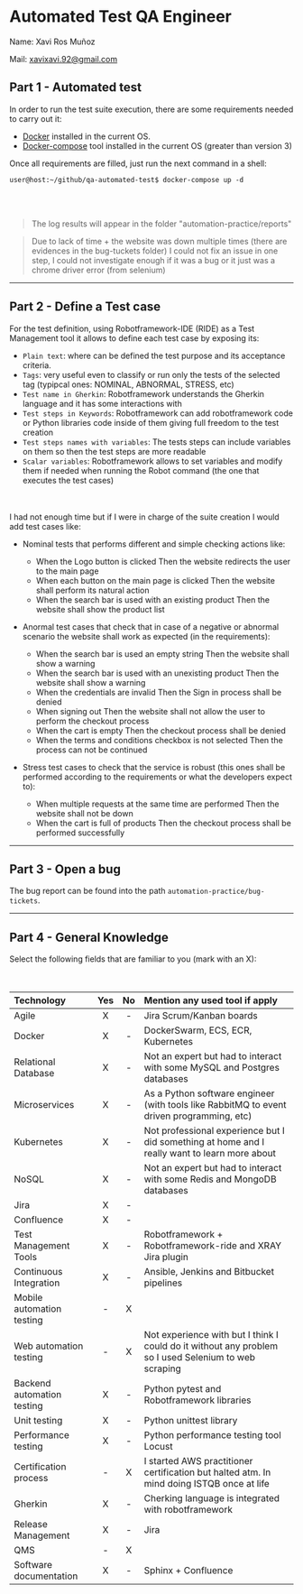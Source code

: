 # Automated Test QA Engineer
Name: Xavi Ros Muñoz

Mail: xavixavi.92@gmail.com 

## Part 1 - Automated test
In order to run the test suite execution, there are some requirements needed to carry out it:
* [Docker](https://docs.docker.com/get-docker/) installed in the current OS.
* [Docker-compose](https://docs.docker.com/compose/install/) tool installed in the current OS (greater than version 3)

Once all requirements are filled, just run the next command in a shell:
```shell
user@host:~/github/qa-automated-test$ docker-compose up -d
```
<br></br>
> The log results will appear in the folder "automation-practice/reports" 
 
> Due to lack of time + the website was down multiple times (there are evidences in the bug-tuckets folder) I could not 
> fix an issue in one step, I could not investigate enough if it was a bug or it just was a chrome driver error (from selenium)
---
## Part 2 - Define a Test case
For the test definition, using Robotframework-IDE (RIDE) as a Test Management tool it allows to define each 
test case by exposing its:
* `Plain text`: where can be defined the test purpose and its acceptance criteria.
* `Tags`: very useful even to classify or run only the tests of the selected tag (typipcal ones: NOMINAL, ABNORMAL, 
  STRESS, etc)   
* `Test name in Gherkin`: Robotframework understands the Gherkin language and it has some interactions with 
* `Test steps in Keywords`: Robotframework can add robotframework code or Python libraries code inside of them giving 
  full freedom to the test creation
* `Test steps names with variables`: The tests steps can include variables on them so then the test steps are more 
  readable
* `Scalar variables`: Robotframework allows to set variables and modify them if needed when running the Robot command 
  (the one that executes the test cases)

<br></br>
I had not enough time but if I were in charge of the suite creation I would add test cases like:
*  Nominal tests that performs different and simple checking actions like:
    * When the Logo button is clicked Then the website redirects the user to the main page
    * When each button on the main page is clicked Then the website shall perform its natural action
    * When the search bar is used with an existing product Then the website shall show the product list
    
* Anormal test cases that check that in case of a negative or abnormal scenario the website shall work as expected (in 
  the requirements):
    * When the search bar is used an empty string Then the website shall show a warning
    * When the search bar is used with an unexisting product Then the website shall show a warning
    * When the credentials are invalid Then the Sign in process shall be denied
    * When signing out Then the website shall not allow the user to perform the checkout process
    * When the cart is empty Then the checkout process shall be denied
    * When the terms and conditions checkbox is not selected Then the process can not be continued
    
* Stress test cases to check that the service is robust (this ones shall be performed according to the requirements or 
  what the developers expect to):
    * When multiple requests at the same time are performed Then the website shall not be down
    * When the cart is full of products Then the checkout process shall be performed successfully
    

---
## Part 3 - Open a bug
The bug report can be found into the path `automation-practice/bug-tickets`.

---

## Part 4 - General Knowledge
Select the following fields that are familiar to you (mark with an X):  
<br></br>

| Technology | Yes | No | Mention any used tool if apply |
|:-----|:-----:|:-----:|:-----|
| Agile | X | - | Jira Scrum/Kanban boards |
| Docker | X | - | DockerSwarm, ECS, ECR, Kubernetes |
| Relational Database | X | - | Not an expert but had to interact with some MySQL and Postgres databases |
| Microservices | X | - | As a Python software engineer (with tools like RabbitMQ to event driven programming, etc) |
| Kubernetes | X | - | Not professional experience but I did something at home and I really want to learn more about |
| NoSQL | X | - | Not an expert but had to interact with some Redis and MongoDB databases  |
| Jira | X | - |  |
| Confluence | X | - |  |
| Test Management Tools | X | - | Robotframework + Robotframework-ride and XRAY Jira plugin |
| Continuous Integration | X | - | Ansible, Jenkins and Bitbucket pipelines |
| Mobile automation testing | - | X |  |
| Web automation testing | - | X | Not experience with but I think I could do it without any problem so I used Selenium to web scraping |
| Backend automation testing | X | - | Python pytest and Robotframework libraries |
| Unit testing | X | - | Python unittest library |
| Performance testing | X | - | Python performance testing tool Locust |
| Certification process | - | X | I started AWS practitioner certification but halted atm. In mind doing ISTQB once at life |
| Gherkin | X | - | Cherking language is integrated with robotframework |
| Release Management | X | - | Jira |
| QMS | - | X |  |
| Software documentation | X | - | Sphinx + Confluence |